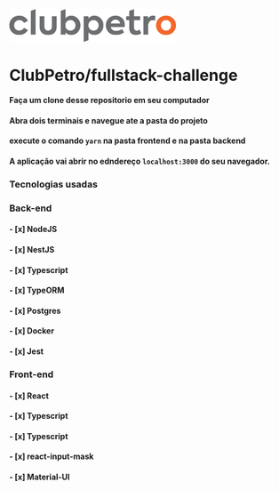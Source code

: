 <img src="logo-clubpetro.png" alt="Clubpetro" width="300">

# ClubPetro/fullstack-challenge


#### Faça um clone desse repositorio em seu computador

#### Abra dois terminais e navegue ate a pasta do projeto 

#### execute o comando `yarn` na pasta frontend e na pasta backend

#### A aplicação vai abrir no edndereço ```localhost:3000``` do seu navegador.


### Tecnologias usadas

### Back-end
#### - [x] NodeJS</li>
#### - [x] NestJS</li>
#### - [x] Typescript</li>
#### - [x] TypeORM</li>
#### - [x] Postgres</li>
#### - [x] Docker</li>
#### - [x] Jest</li>

### Front-end
#### - [x] React</li>
#### - [x] Typescript
#### - [x] Typescript
#### - [x] react-input-mask
#### - [x] Material-UI

